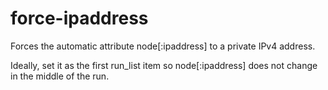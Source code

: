 # force-ipaddress

Forces the automatic attribute node[:ipaddress] to a private IPv4 address.

Ideally, set it as the first run_list item so node[:ipaddress] does not change
in the middle of the run. 
